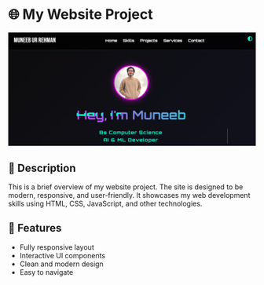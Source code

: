 # 🌐 My Website Project

![Website Preview](./webs.png)

## 📌 Description

This is a brief overview of my website project. The site is designed to be modern, responsive, and user-friendly. It showcases my web development skills using HTML, CSS, JavaScript, and other technologies.

## 🚀 Features

- Fully responsive layout
- Interactive UI components
- Clean and modern design
- Easy to navigate
